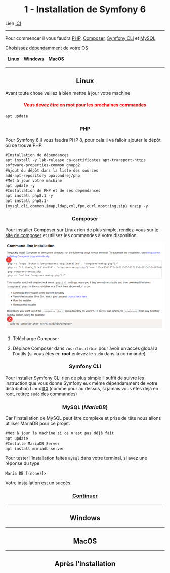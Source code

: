 <h1 align="center">1 - Installation de Symfony 6</h1>

Lien [ICI](https://www.youtube.com/watch?v=kuKb3VfcTWE&list=PLBq3aRiVuwyzI0MT4LhvwqkVenz5pF_DM)

---

Pour commencer il vous faudra [PHP](https://www.php.net/downloads.php), [Composer](https://getcomposer.org/download/), [Symfony CLI](https://symfony.com/download) et [MySQL](https://dev.mysql.com/downloads/cluster/)

Choisissez dépendamment de votre OS

| [Linux](#setup-linux) | [Windows](#setup-windows) | [MacOS](#setup-macos) |
|:---------------------:|:-------------------------:|:---------------------:|

---

<h2 align="center"><a id="setup-linux">Linux</a></h2>

Avant toute chose veillez à bien mettre à jour votre machine

<h4 style="color:red;" align="center">
Vous devez être en root pour les prochaines commandes
</h4>

```shell
apt update
```

<h3 align="center">PHP</h3>

Pour Symfony 6 il vous faudra PHP 8, pour cela il va falloir ajouter le dépôt où ce trouve PHP. 

```shell
#Installation de dépendances
apt install -y lsb-release ca-certificates apt-transport-https software-properties-common gnupg2
#Ajout du dépôt dans la liste des sources
add-apt-repository ppa:ondrej/php
#Met à jour votre machine
apt update -y
#Installation de PHP et de ses dépendances
apt install php8.1 -y
apt install php8.1-{mysql,cli,common,imap,ldap,xml,fpm,curl,mbstring,zip} unzip -y
```

<h3 align="center">Composer</h3>

Pour installer Composer sur Linux rien de plus simple, rendez-vous sur [le site de composer](https://getcomposer.org/download/) et utilisez les commandes à votre disposition.

![](.\assets\01%20-%20Installation%20de%20Symfony%206\composer_php_cli.png)

1. Télécharge Composer

2. Déplace Composer dans `/usr/local/bin` pour avoir un accès global à l'outils (si vous êtes en **root** enlevez le `sudo` dans la commande)

<h3 align="center">Symfony CLI</h3>

Pour installer Symfony CLI rien de plus simple il suffit de suivre les instruction que vous donne Symfony eux même dépendamment de votre distribution Linux [ICI](https://symfony.com/download) (comme pour au dessus, si jamais vous êtes déjà en root, retirez `sudo` des commandes)

<h3 align="center">MySQL (<i>MariaDB</i>)</h3>

Car l'installation de MySQL peut être complexe et prise de tête nous allons utiliser MariaDB pour ce projet.

```shell
#Met à jour la machine si ce n'est pas déjà fait
apt update
#Installe MariaDB Server
apt install mariadb-server
```

Pour tester l'installation faites `mysql` dans votre terminal, si avez une réponse du type

```shell
Maria DB [(none)]>
```

Votre installation est un succès.

<h3 align="center"><a href="#setup-end">Continuer</a></h3>

---

<h2 align="center"><a id="setup-windows">Windows</a></h2>

---

<h2 align="center"><a id="setup-macos">MacOS</a></h2>

---

<h2 align="center"><a id="setup-end">Après l'installation</a></h2>